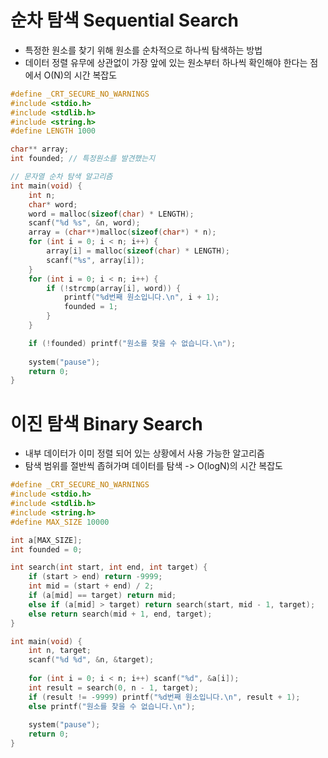 # 순차 탐색 Sequential Search
- 특정한 원소를 찾기 위해 원소를 순차적으로 하나씩 탐색하는 방법
- 데이터 정렬 유무에 상관없이 가장 앞에 있는 원소부터 하나씩 확인해야 한다는 점에서 O(N)의 시간 복잡도

```c
#define _CRT_SECURE_NO_WARNINGS
#include <stdio.h>
#include <stdlib.h>
#include <string.h>
#define LENGTH 1000

char** array;
int founded; // 특정원소를 발견했는지

// 문자열 순차 탐색 알고리즘
int main(void) {
	int n;
	char* word;
	word = malloc(sizeof(char) * LENGTH);
	scanf("%d %s", &n, word);
	array = (char**)malloc(sizeof(char*) * n);
	for (int i = 0; i < n; i++) {
		array[i] = malloc(sizeof(char) * LENGTH);
		scanf("%s", array[i]);
	}
	for (int i = 0; i < n; i++) {
		if (!strcmp(array[i], word)) {
			printf("%d번째 원소입니다.\n", i + 1);
			founded = 1;
		}
	}

	if (!founded) printf("원소를 찾을 수 없습니다.\n");
	
	system("pause");
	return 0;
}
```

# 이진 탐색 Binary Search
- 내부 데이터가 이미 정렬 되어 있는 상황에서 사용 가능한 알고리즘
- 탐색 범위를 절반씩 좁혀가며 데이터를 탐색 -> O(logN)의 시간 복잡도
```c
#define _CRT_SECURE_NO_WARNINGS
#include <stdio.h>
#include <stdlib.h>
#include <string.h>
#define MAX_SIZE 10000

int a[MAX_SIZE];
int founded = 0;

int search(int start, int end, int target) {
	if (start > end) return -9999;
	int mid = (start + end) / 2;
	if (a[mid] == target) return mid;
	else if (a[mid] > target) return search(start, mid - 1, target);
	else return search(mid + 1, end, target); 
}

int main(void) {
	int n, target;
	scanf("%d %d", &n, &target);
	
	for (int i = 0; i < n; i++) scanf("%d", &a[i]);
	int result = search(0, n - 1, target);
	if (result != -9999) printf("%d번째 원소입니다.\n", result + 1);
	else printf("원소를 찾을 수 없습니다.\n");
		
	system("pause");
	return 0;
}
```